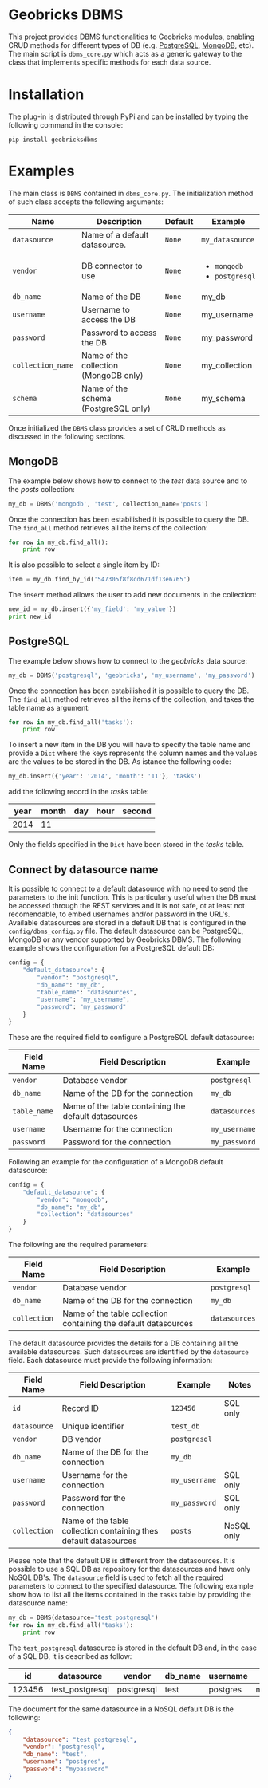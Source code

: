 Geobricks DBMS
==============

This project provides DBMS functionalities to Geobricks modules, enabling CRUD methods for different types of DB (e.g. [PostgreSQL](http://www.postgresql.org/), [MongoDB](http://www.mongodb.org/), etc). The main script is ```dbms_core.py``` which acts as a generic gateway to the class that implements specific methods for each data source.

Installation
============

The plug-in is distributed through PyPi and can be installed by typing the following command in the console:
```
pip install geobricksdbms
```

Examples
========
The main class is ```DBMS``` contained in ```dbms_core.py```. The initialization method of such class accepts the following arguments:

|Name|Description|Default|Example|
|----|-----|-------|-------|
|```datasource```|Name of a default datasource.|```None```|```my_datasource```||
|```vendor```|DB connector to use|```None```|<ul><li>```mongodb```</li><li>```postgresql```</li></ul>|
|```db_name```|Name of the DB|```None```|my_db|
|```username```|Username to access the DB|```None```|my_username|
|```password```|Password to access the DB|```None```|my_password|
|```collection_name```|Name of the collection (MongoDB only)|```None```|my_collection|
|```schema```|Name of the schema (PostgreSQL only)|```None```|my_schema|

Once initialized the ```DBMS``` class provides a set of CRUD methods as discussed in the following sections.

MongoDB
-------
The example below shows how to connect to the _test_ data source and to the _posts_ collection:
```python
my_db = DBMS('mongodb', 'test', collection_name='posts')
```
Once the connection has been estabilished it is possible to query the DB. The ```find_all``` method retrieves all the items of the collection:
```python
for row in my_db.find_all():
    print row
```
It is also possible to select a single item by ID:
```python
item = my_db.find_by_id('547305f8f8cd671df13e6765')
```
The ```insert``` method allows the user to add new documents in the collection:
```python
new_id = my_db.insert({'my_field': 'my_value'})
print new_id
```

PostgreSQL
----------
The example below shows how to connect to the _geobricks_ data source:
```python
my_db = DBMS('postgresql', 'geobricks', 'my_username', 'my_password')
```
Once the connection has been estabilished it is possible to query the DB. The ```find_all``` method retrieves all the items of the collection, and takes the table name as argument:
```python
for row in my_db.find_all('tasks'):
    print row
```
To insert a new item in the DB you will have to specify the table name and provide a ```Dict``` where the keys represents the column names and the values are the values to be stored in the DB. As istance the following code:
```python
my_db.insert({'year': '2014', 'month': '11'}, 'tasks')
```
add the following record in the _tasks_ table:

|year|month|day|hour|second|
|----|-----|---|----|------|
|2014|11||||

Only the fields specified in the ```Dict``` have been stored in the _tasks_ table.

Connect by datasource name
--------------------------
It is possible to connect to a default datasource with no need to send the parameters to the init function. This is particularly useful when the DB must be accessed through the REST services and it is not safe, ot at least not recomendable, to embed usernames and/or password in the URL's. Available datasources are stored in a default DB that is configured in the ```config/dbms_config.py``` file. The default datasource can be PostgreSQL, MongoDB or any vendor supported by Geobricks DBMS. The following example shows the configuration for a PostgreSQL default DB:
```python
config = {
    "default_datasource": {
        "vendor": "postgresql",
        "db_name": "my_db",
        "table_name": "datasources",
        "username": "my_username",
        "password": "my_password"
    }
}
```
These are the required field to configure a PostgreSQL default datasource:

|Field Name|Field Description|Example|
|----------|-----------------|-------|
|```vendor```|Database vendor|```postgresql```|
|```db_name```|Name of the DB for the connection|```my_db```|
|```table_name```|Name of the table containing the default datasources|```datasources```|
|```username```|Username for the connection|```my_username```|
|```password```|Password for the connection|```my_password```|

Following an example for the configuration of a MongoDB default datasource:
```python
config = {
    "default_datasource": {
        "vendor": "mongodb",
        "db_name": "my_db",
        "collection": "datasources"
    }
}
```
The following are the required parameters:

|Field Name|Field Description|Example|
|----------|-----------------|-------|
|```vendor```|Database vendor|```postgresql```|
|```db_name```|Name of the DB for the connection|```my_db```|
|```collection```|Name of the table collection containing the default datasources|```datasources```|

The default datasource provides the details for a DB containing all the available datasources. Such datasources are identified by the ```datasource``` field. Each datasource must provide the following information:

|Field Name|Field Description|Example|Notes|
|----------|-----------------|-------|-----|
|```id```|Record ID|```123456```|SQL only|
|```datasource```|Unique identifier|```test_db```||
|```vendor```|DB vendor|```postgresql```||
|```db_name```|Name of the DB for the connection|```my_db```||
|```username```|Username for the connection|```my_username```|SQL only|
|```password```|Password for the connection|```my_password```|SQL only|
|```collection```|Name of the table collection containing thes default datasources|```posts```|NoSQL only|

Please note that the default DB is different from the datasources. It is possible to use a SQL DB as repository for the datasources and have only NoSQL DB's. The ```datasource``` field is used to fetch all the required parameters to connect to the specified datasource. The following example show how to list all the items contained in the ```tasks``` table by providing the datasource name:
```python
my_db = DBMS(datasource='test_postgresql')
for row in my_db.find_all('tasks'):
    print row
```
The ```test_postgresql``` datasource is stored in the default DB and, in the case of a SQL DB, it is described as follow:

|id    |datasource     |vendor    |db_name|username|password  |collection|
|------|---------------|----------|-------|--------|----------|----------|
|123456|test_postgresql|postgresql|test   |postgres|mypassword|```null```|

The document for the same datasource in a NoSQL default DB is the following:

```json
{
    "datasource": "test_postgresql",
    "vendor": "postgresql",
    "db_name": "test",
    "username": "postgres",
    "password": "mypassword"
}
```
